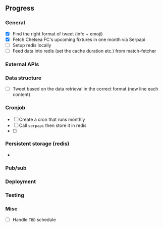 ## Progress

### General
- [x] Find the right format of tweet (info + emoji)
- [x] Fetch Chelsea FC's upcoming fixtures in one month via Serpapi
- [ ] Setup redis locally
- [ ] Feed data into redis (set the cache duration etc.) from match-fetcher
 
### External APIs

### Data structure
- [ ] Tweet based on the data retrieval in the correct format (new line each content)

### Cronjob
- [ ] Create a cron that runs monthly
- [ ] Call `serpapi` then store it in redis
- [ ]  

### Persistent storage (redis)
- 

### Pub/sub

### Deployment

### Testing

### Misc
- [ ] Handle `TBD` schedule

